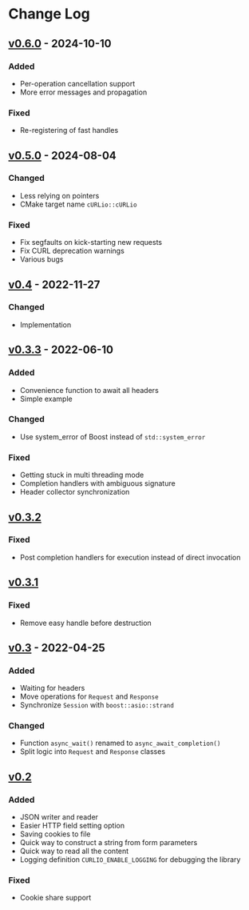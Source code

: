 # Change Log

<h2><a href="https://github.com/terrakuh/curlio/compare/v0.5.0..v0.6.0">v0.6.0</a> - 2024-10-10</h2>

### Added
- Per-operation cancellation support
- More error messages and propagation

### Fixed
- Re-registering of fast handles

<h2><a href="https://github.com/terrakuh/curlio/compare/v0.4..v0.5.0">v0.5.0</a> - 2024-08-04</h2>

### Changed
- Less relying on pointers
- CMake target name `cURLio::cURLio`

### Fixed
- Fix segfaults on kick-starting new requests
- Fix CURL deprecation warnings
- Various bugs

<h2><a href="https://github.com/terrakuh/curlio/compare/v0.3.3..v0.4">v0.4</a> - 2022-11-27</h2>

### Changed
- Implementation

<h2><a href="https://github.com/terrakuh/curlio/compare/v0.3.2..v0.3.3">v0.3.3</a> - 2022-06-10</h2>

### Added
- Convenience function to await all headers
- Simple example

### Changed
- Use system_error of Boost instead of `std::system_error`

### Fixed
- Getting stuck in multi threading mode
- Completion handlers with ambiguous signature
- Header collector synchronization

<h2><a href="https://github.com/terrakuh/curlio/compare/v0.3.1..v0.3.2">v0.3.2</a></h2>

### Fixed
- Post completion handlers for execution instead of direct invocation

<h2><a href="https://github.com/terrakuh/curlio/compare/v0.3..v0.3.1">v0.3.1</a></h2>

### Fixed
- Remove easy handle before destruction

<h2><a href="https://github.com/terrakuh/curlio/compare/v0.2..v0.3">v0.3</a> - 2022-04-25</h2>

### Added
- Waiting for headers
- Move operations for `Request` and `Response`
- Synchronize `Session` with `boost::asio::strand`

### Changed
- Function `async_wait()` renamed to `async_await_completion()`
- Split logic into `Request` and `Response` classes

<h2><a href="https://github.com/terrakuh/curlio/compare/v0.1..v0.2">v0.2</a></h2>

### Added
- JSON writer and reader
- Easier HTTP field setting option
- Saving cookies to file
- Quick way to construct a string from form parameters
- Quick way to read all the content
- Logging definition `CURLIO_ENABLE_LOGGING` for debugging the library

### Fixed
- Cookie share support
